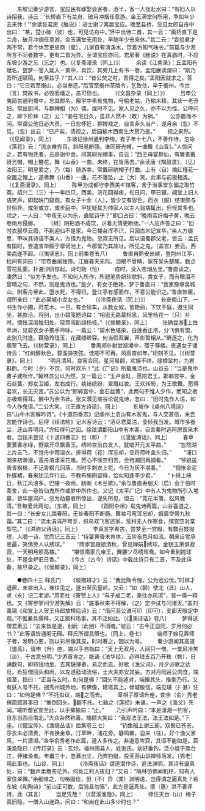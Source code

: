 <!-- { "loadSidebar": true } -->
　　东坡记秦少游言，宝应民有嫁娶会客者，酒半，客一人径赴水曰：“有妇人以诗招我，诗云：‘长桥直下有兰舟，破月冲烟任意游。金玉满堂何所用，争如年少去来休！’”余读张君房《脞说》：进士谢フ寓居宝应。晚至县桥，忽见女郎自舟中出曰：“某，楚小陂（波）也，可见访舟中。”怀中出诗二首，其一云：“画桥直下是兰舟，破月冲烟任意游。金玉满堂无用处，早随年少去来休。”其二云：“妾貌君才两不常，君今休苦更思商（量）。儿家自有清溪水，饮着方知气味长。”前篇与少游所言不同者数字，更有二首为异。至谓宝应亦同。君房著《脞说》在真庙时，不应东坡少游之忘（忘之）也。〔《复斋漫录〔同上〕》〕
　　余读《江南录》：丘孟阳有赋名，尝梦一官人延入一第中，具饮，其旁几上有书一卷，孟阳展读谓曰：“斯乃吾所述赋稿，何至兹乎？”其人曰：“昔公焚之时，吾得之矣。”孟阳因就求之。答曰：“它日若至衡山，必当奉还。”后官至衡州茶陵令，乞致仕，卒于衡州。今世〔言〕焚故书，必毁而燔之，盖可信也。
　　〔《文昌杂录〔同上〕》〕
　　吕申公夷简尝通判蜀中，忘其郡名。廨宇中素有鬼物，号榆老姑，乃榆木精，其状一老丑妇。常出厨间，与群婢相（为）偶，或时不见。家人见之久，亦不以为怪。公呼问之，即下阶拜（之）云：“妾在宅日久，虽非人然不〔敢〕为祸。”
　　公亦置而不问。常谓公他日必大贵。一日忽怀妊，群婢戏之，自言非久当产，遂月余（忽）不见。〔忽〕出云：“已产矣，请视之，后园榆木西南生大赘乃是。”
　　视之果然。〔《见闻录》，同上〕
　　东坡记徐州通判李绚，有子年十七八，不善作诗，忽咏《落花》云：“流水难穷目，斜阳易断肠。谁同砑光帽，一曲舞《山香》。”人惊问之，若有物凭者，云是谢中舍。问其砑光帽事，自云：“西王母宴群仙，有舞者戴砑光帽，帽上簪花，舞《山香》一曲，未终，花皆落去。”余读唐《羯鼓录》，〔见〕汝阳王，明皇爱之，乃（每）随游幸。常戴砑绡帽子打曲。上有（自）摘红槿花一朵置之帽上，遂奏舞《山香》一曲，花不落坠，上〔大〕笑。此事与前极相类。〔《复斋漫录》，同上〕
　　陈甲为成都守李西美ギ馆客，舍于治事堂东偏之取竹斋。绍兴二（三）十一年四只，西美、浣花回得疾，旬日问，甲已寝，闻堂上妇人语笑声，即起映门窥观。有女子十余〔人〕，皆少艾有容色，而衣〔服〕结束颇与世俗异。或坐或立，或步庭中。甲犹疑其为帅家人以主人翁病辄出，但怪其多也。顷之，一人曰：“中夜无以为乐，盍赋诗乎？”即口占曰：“晚雨帘纤梅子黄，晚云卷雨月侵廊。
　　〔树〕阴把酒不成饮，识着无情更断肠。”一人应声答之曰：“旧时衣服尽云霞，不到迎仙不是家。今日楼台浑不识，只因古木记宣华。”余人方缀思，甲味其诗语不类人，方悟为鬼物。忽寂无所见。后以语蜀郡父老，皆云：孟氏有国时，尝造宣华殿于摩诃池上，今郡堂乃其故址。所见之鬼，〔盖宫〕妾云。西美病遂不起。〔《夷坚志》，同上前集卷五八〕
　　鲁直自黔安出峡，登荆州江亭，柱间有词曰：“帘卷曲阑独倚。江展暮天无际。泪眼不曾睛，家在吴头楚尾。数点雪花乱委。扑漉沙鸥惊起。诗句始（恰）
　　成时，没入苍烟丛里。”鲁直读之，凄然曰：“似为予发也。不知何人所作，所题笔势妍软欹斜，类女子，而有眼泪不曾晴之句，不然，则是鬼诗也。”是夕，有女子绝艳，梦于鲁直曰：“我家豫章吴城山，附客舟至此，堕水死，不得归，登江亭有感而作，不意公能识之。”鲁直惊寤，谓所亲曰：“此必吴城小龙女也。”
　　〔《冷斋夜话〔同上〕》〕
　　长安南山下，一书生作小圃，莳花木。一日，有金犊车，从数女奴，皆艳丽，下饮于庭，邀生同坐，甚款洽。将别，出小碧笺题诗曰：“相思无路莫相思，风里杨花一（只）片时。惆怅深闺独归处，晓莺啼断绿杨枝。”〔《侯鳍录》，同上〕
　　张确尝游上白苹洲，见碧衣女子携手吟咏，一篇云：“碧水色堪染，白莲香正浓。分飞俱有恨，此别几时逢。藕隐玲珑玉，花藏缥缈容。何当假双翼，声影暂相从。”确逐之，化为翡翠飞去。〔《树萱录》，同上〕
　　番禺郑仆射尝游湘中，宿于驿楼。夜遇女子诵诗云：“红树醉秋色，碧溪弹夜弦。佳期不可再，风雨杳如年。”顷刻不见。〔《树萱录》，同上〕
　　“明月清风，良宵会同。星河易翻，欢娱不终。绿樽翠杓，为君斟酌。今时（夕）不饮，何时欢乐！”此《广记》所载鬼诗也。山谷云：“当是鬼中曹子建所作。”翰林苏公以为然。又一篇云：“玉卢金缸，愿陪君王。邯郸宫中，金石丝簧。郑女卫姬，左右成行。纨绮缤纷，翠眉红妆。王欢转盼，为王歌舞。愿得君欢，长无灾苦。”苏公以为“邯郸宫中，金石丝簧”，此两句不惟人少作，而知之者亦极难得耳。醉中为余书此。张文潜见坡谷论说鬼诗，忽曰：“旧时鬼作人语，如今人作鬼语。”二公大笑。〔《王直方诗话》，同上〕
　　东坡作《虔州八境诗》曰“山中木客解吟诗”。《十道四番志》记虔州上洛山有木客鬼，与人交甚信，未尝言能作诗也。后得《续法帖》记木客诗云：“酒尽君莫沽，壶倾我当发。城市多器尘，还山弄明月。”方知得句之因。徐铉谓鄱阳山中有木客，自言秦时造阿房宫采木者。岂铉未尝见《十道四番志》也（耶）？
　　〔《漫叟涛话》，同上〕
　　春草萋萋春水绿，野棠开尽飘香玉。绣岭宫前白发人，犹唱开元太平曲。”
　　“忽然湖上片云飞，不觉舟中雨湿衣。折得荷〔花〕浑忘却，空将荷叶盖头归。”
　　“浦口潮来初渺漫，莲舟溶漾采花难。芳心不惬空归去，会待潮回再摘看。”
　　“爷娘送我青枫根，不记青枫几回落。当时手刺衣上花，今日为灰不堪着。”
　　“惆怅金泥扑蝶裙，春来犹见伴行云。不教布施刚留得，恰似知逢李少君。”
　　“卜得上峡日，秋江风浪多。巴陵一夜雨，肠断《木兰歌》。”余与鲁直寿朋天〔启〕会于伯时斋舍，此一卷皆仙鬼所作或梦中所作也。又记《太平广记》中有人为鬼物所引入墟墓，皆华屋洞户。忽为劫墓者所惊出，遂失所见，但云：“芫花半落，松风晚清。”吾每爱此两句。〔东坡，同上〕
　　《酉阳杂俎》载鬼诗两篇，山谷喜道之，其一曰：“长安女儿踏春阳，无处春阳不断肠。舞袖弓弯浑忘却，娥眉空带九秋霜。”其二曰：“流水涓涓芹弩芽，织鸟双飞客还家。荒村无人作寒食，殡宫空对棠梨花。”〔《洪驹父诗话》，同上〕
　　李真言字希古，尝梦至一宫殿，有数百妓抛球，人唱一诗，觉而记三首云：“侍宴黄昏未肯休，玉阶夜色月如流。朝来自觉承恩最，笑倩旁人认绣球。”
　　“隋家宫殿锁清秋，曾见婵娟绣球。金钥玉箫俱寂寂，一天明月照高楼。”
　　“堪恨隋家几帝王，舞腰ソ尽绣鸳鸯。如今重到抛球处，不是金炉旧日香。”
　　《今古（古今）诗话》中载此诗只有二首，不及此详备，故尽录之。〔《侯鲭录》，同上〕

　　●卷四十三·释氏门
　　《坡赠辨才》云：“我比陶令愧，公为远公优。”时辨才退居，未尝出入，坡往见之，遂出至风篁岭。又云：“如（聊）使北（此）山人，求（永）记二老游。”用老杜《寄赞上人》“与子成二老，来往亦风流”，皆一儒一释也。又《寄参寥问少游失解》云：“底事秋来不得解，（之）定中试与问诸天。”盖刘禹锡《和宣上人贺王侍郎放榜后诗》云：“借问至公谁可印（印可），支郎天眼定中观。”不惟兼具儒释，又正属科场事，其不泛如此。〔《溪诗话》卷八〕
　　梦得送僧君素云：“去来皆是道，别此（此别）不消魂。”坡云：“古今正自同，岁月何必书？”此等语皆通彻无碍。释氏所谓具眼也。〔同上，卷七〕
　　端师子始见弄师子者，发明心要，则以彩帛像其皮，时时著之，因以为号。
　　秦少游闻其高道（道高），请申（升）座。端以手自指曰：“天上无双月，人间只一僧。一堂风冷笑（淡），千古意分明。”少游首肯之。能诵《法华经》，必得钱五百乃开秩（帙），日诵数句，即持钱地坐，去其缺薄者，易之而去。好歌《渔父词》，月夕必歌之达旦。有狂僧回头和尚，以左道鼓动流俗，士大夫亦安其妄。方对丹阳吕公肉食，端径至，指曰：“正当与么时，如何是佛？”回头不能遽对，端捶其头，推倒乃行。又有妖人号不托，掘秀州城外地，有佛像，建塔其上，倾城敬信。端见堪（扌甚）住曰：“如何是佛？”不托拟议，端之而去。
　　章相子厚请升座，使余（俞）秀老撰疏叙其事曰：“推倒回头，翻不托。七轴之《莲经》未诵，一声之《渔父》先闻。”端听僧官宣至此，以手揶揄曰：“止。”
　　乃引声吟曰：“本是潇湘一钓客，自东自西自南北。”大众杂然称善。端顾大笑曰：“我观法王法，法王法如是。”下座。〔《僧宝传》、《渔隐丛话》后集卷三七〕
　　“钓鱼船上谢三郎。双鬓已苍苍。莎衣未必清贵，不肯换金章。汀草畔，浦花旁。静鸣榔，自来〔往〕。好个渔父家风，一片潇湘。”金华俞秀老作此篇，道人多传之。非道意岑寂，其语不能如是。苕溪渔隐曰：《传灯录》云：玄炒，福州闽县人，姓谢氏。幼好垂钓，泛小艇于南台江，狎诸渔者。年甫三十，忽慕出尘，乃弃钓艇，投芙蓉山训禅师落发。〔秀老〕用此事也。〔山谷，同上〕
　　《冷斋夜话》谓道潜作诗，追法渊明，其诗有逼真处，曰：“数声柔橹苍茫外，何处江村人夜归？”又曰：“隔林仿佛闻机杼，知有人家住翠微。”余细味之，句格固佳，但〔不〕异（类）渊明语，岂得谓之逼真处？若东坡《和陶诗》“前山正可数，后骑且勿驱”，此方是逼真处。德（惠）洪不善评诗，此（其言）
　　岂足凭哉！〔《苕溪渔隐》，同上〕
　　师住天台〔山〕梅子真旧隐。一僧入山迷路，问曰：“和尚在此山多少时也？”
